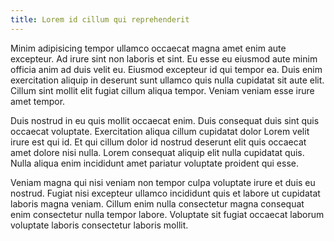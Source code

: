 ```yaml
---
title: Lorem id cillum qui reprehenderit
---
```


Minim adipisicing tempor ullamco occaecat magna amet enim aute excepteur. Ad irure sint non laboris et sint. Eu esse eu eiusmod aute minim officia anim ad duis velit eu. Eiusmod excepteur id qui tempor ea. Duis enim exercitation aliquip in deserunt sunt ullamco quis nulla cupidatat sit aute elit. Cillum sint mollit elit fugiat cillum aliqua tempor. Veniam veniam esse irure amet tempor.

Duis nostrud in eu quis mollit occaecat enim. Duis consequat duis sint quis occaecat voluptate. Exercitation aliqua cillum cupidatat dolor Lorem velit irure est qui id. Et qui cillum dolor id nostrud deserunt elit quis occaecat amet dolore nisi nulla. Lorem consequat aliquip elit nulla cupidatat quis. Nulla aliqua enim incididunt amet pariatur voluptate proident qui esse.

Veniam magna qui nisi veniam non tempor culpa voluptate irure et duis eu nostrud. Fugiat nisi excepteur ullamco incididunt quis et labore ut cupidatat laboris magna veniam. Cillum enim nulla consectetur magna consequat enim consectetur nulla tempor labore. Voluptate sit fugiat occaecat laborum voluptate laboris consectetur laboris mollit.